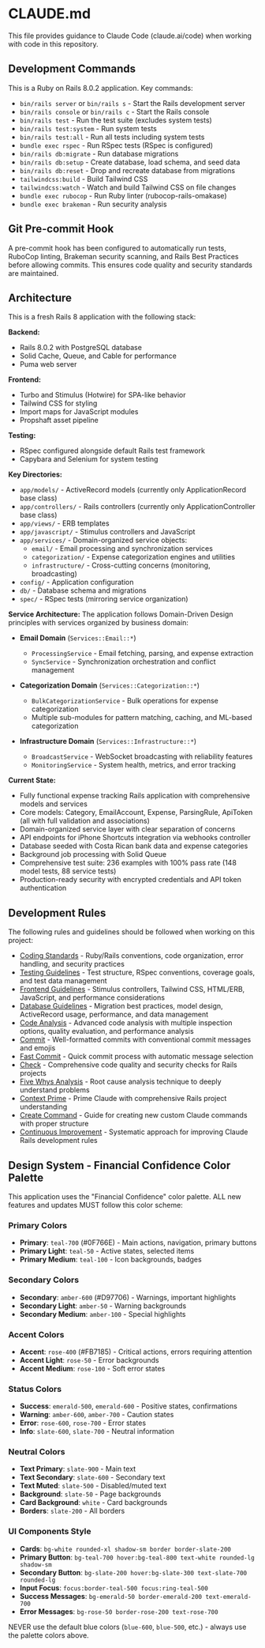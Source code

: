 # CLAUDE.md

This file provides guidance to Claude Code (claude.ai/code) when working with code in this repository.

## Development Commands

This is a Ruby on Rails 8.0.2 application. Key commands:

- `bin/rails server` or `bin/rails s` - Start the Rails development server
- `bin/rails console` or `bin/rails c` - Start the Rails console
- `bin/rails test` - Run the test suite (excludes system tests)
- `bin/rails test:system` - Run system tests
- `bin/rails test:all` - Run all tests including system tests
- `bundle exec rspec` - Run RSpec tests (RSpec is configured)
- `bin/rails db:migrate` - Run database migrations
- `bin/rails db:setup` - Create database, load schema, and seed data
- `bin/rails db:reset` - Drop and recreate database from migrations
- `tailwindcss:build` - Build Tailwind CSS
- `tailwindcss:watch` - Watch and build Tailwind CSS on file changes
- `bundle exec rubocop` - Run Ruby linter (rubocop-rails-omakase)
- `bundle exec brakeman` - Run security analysis

## Git Pre-commit Hook

A pre-commit hook has been configured to automatically run tests, RuboCop linting, Brakeman security scanning, and Rails Best Practices before allowing commits. This ensures code quality and security standards are maintained.

## Architecture

This is a fresh Rails 8 application with the following stack:

**Backend:**
- Rails 8.0.2 with PostgreSQL database
- Solid Cache, Queue, and Cable for performance
- Puma web server

**Frontend:**
- Turbo and Stimulus (Hotwire) for SPA-like behavior
- Tailwind CSS for styling
- Import maps for JavaScript modules
- Propshaft asset pipeline

**Testing:**
- RSpec configured alongside default Rails test framework
- Capybara and Selenium for system testing

**Key Directories:**
- `app/models/` - ActiveRecord models (currently only ApplicationRecord base class)
- `app/controllers/` - Rails controllers (currently only ApplicationController base class)
- `app/views/` - ERB templates
- `app/javascript/` - Stimulus controllers and JavaScript
- `app/services/` - Domain-organized service objects:
  - `email/` - Email processing and synchronization services
  - `categorization/` - Expense categorization engines and utilities
  - `infrastructure/` - Cross-cutting concerns (monitoring, broadcasting)
- `config/` - Application configuration
- `db/` - Database schema and migrations
- `spec/` - RSpec tests (mirroring service organization)

**Service Architecture:**
The application follows Domain-Driven Design principles with services organized by business domain:

- **Email Domain** (`Services::Email::*`)
  - `ProcessingService` - Email fetching, parsing, and expense extraction
  - `SyncService` - Synchronization orchestration and conflict management

- **Categorization Domain** (`Services::Categorization::*`)
  - `BulkCategorizationService` - Bulk operations for expense categorization
  - Multiple sub-modules for pattern matching, caching, and ML-based categorization

- **Infrastructure Domain** (`Services::Infrastructure::*`)
  - `BroadcastService` - WebSocket broadcasting with reliability features
  - `MonitoringService` - System health, metrics, and error tracking

**Current State:**
- Fully functional expense tracking Rails application with comprehensive models and services
- Core models: Category, EmailAccount, Expense, ParsingRule, ApiToken (all with full validation and associations)
- Domain-organized service layer with clear separation of concerns
- API endpoints for iPhone Shortcuts integration via webhooks controller
- Database seeded with Costa Rican bank data and expense categories
- Background job processing with Solid Queue
- Comprehensive test suite: 236 examples with 100% pass rate (148 model tests, 88 service tests)
- Production-ready security with encrypted credentials and API token authentication

## Development Rules

The following rules and guidelines should be followed when working on this project:

- [Coding Standards](rules/coding-standards.md) - Ruby/Rails conventions, code organization, error handling, and security practices
- [Testing Guidelines](rules/testing.md) - Test structure, RSpec conventions, coverage goals, and test data management
- [Frontend Guidelines](rules/frontend.md) - Stimulus controllers, Tailwind CSS, HTML/ERB, JavaScript, and performance considerations
- [Database Guidelines](rules/database.md) - Migration best practices, model design, ActiveRecord usage, performance, and data management
- [Code Analysis](rules/code-analysis.md) - Advanced code analysis with multiple inspection options, quality evaluation, and performance analysis
- [Commit](rules/commit.md) - Well-formatted commits with conventional commit messages and emojis
- [Fast Commit](rules/commit-fast.md) - Quick commit process with automatic message selection
- [Check](rules/check.md) - Comprehensive code quality and security checks for Rails projects
- [Five Whys Analysis](rules/five.md) - Root cause analysis technique to deeply understand problems
- [Context Prime](rules/context-prime.md) - Prime Claude with comprehensive Rails project understanding
- [Create Command](rules/create-command.md) - Guide for creating new custom Claude commands with proper structure
- [Continuous Improvement](rules/continuous-improvement.md) - Systematic approach for improving Claude Rails development rules

## Design System - Financial Confidence Color Palette

This application uses the "Financial Confidence" color palette. ALL new features and updates MUST follow this color scheme:

### Primary Colors
- **Primary**: `teal-700` (#0F766E) - Main actions, navigation, primary buttons
- **Primary Light**: `teal-50` - Active states, selected items
- **Primary Medium**: `teal-100` - Icon backgrounds, badges

### Secondary Colors  
- **Secondary**: `amber-600` (#D97706) - Warnings, important highlights
- **Secondary Light**: `amber-50` - Warning backgrounds
- **Secondary Medium**: `amber-100` - Special highlights

### Accent Colors
- **Accent**: `rose-400` (#FB7185) - Critical actions, errors requiring attention
- **Accent Light**: `rose-50` - Error backgrounds
- **Accent Medium**: `rose-100` - Soft error states

### Status Colors
- **Success**: `emerald-500`, `emerald-600` - Positive states, confirmations
- **Warning**: `amber-600`, `amber-700` - Caution states
- **Error**: `rose-600`, `rose-700` - Error states
- **Info**: `slate-600`, `slate-700` - Neutral information

### Neutral Colors
- **Text Primary**: `slate-900` - Main text
- **Text Secondary**: `slate-600` - Secondary text
- **Text Muted**: `slate-500` - Disabled/muted text
- **Background**: `slate-50` - Page backgrounds
- **Card Background**: `white` - Card backgrounds
- **Borders**: `slate-200` - All borders

### UI Components Style
- **Cards**: `bg-white rounded-xl shadow-sm border border-slate-200`
- **Primary Button**: `bg-teal-700 hover:bg-teal-800 text-white rounded-lg shadow-sm`
- **Secondary Button**: `bg-slate-200 hover:bg-slate-300 text-slate-700 rounded-lg`
- **Input Focus**: `focus:border-teal-500 focus:ring-teal-500`
- **Success Messages**: `bg-emerald-50 border-emerald-200 text-emerald-700`
- **Error Messages**: `bg-rose-50 border-rose-200 text-rose-700`

NEVER use the default blue colors (`blue-600`, `blue-500`, etc.) - always use the palette colors above.